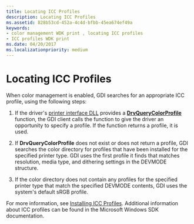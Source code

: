 ```yaml
---
title: Locating ICC Profiles
description: Locating ICC Profiles
ms.assetid: 828b53cd-452a-4c4d-bfbb-45ea674ef49a
keywords:
- color management WDK print , locating ICC profiles
- ICC profiles WDK print
ms.date: 04/20/2017
ms.localizationpriority: medium
---
```


# Locating ICC Profiles





When color management is enabled, GDI searches for an appropriate ICC profile, using the following steps:

1.  If the driver's [printer interface DLL](printer-interface-dll.md) provides a [**DrvQueryColorProfile**](https://docs.microsoft.com/windows-hardware/drivers/ddi/content/winddiui/nf-winddiui-drvquerycolorprofile) function, the GDI client calls the function to give the driver an opportunity to specify a profile. If the function returns a profile, it is used.

2.  If **DrvQueryColorProfile** does not exist or does not return a profile, GDI searches the color directory for profiles that have been installed for the specified printer type. GDI uses the first profile it finds that matches resolution, media type, and dithering settings in the DEVMODE structure.

3.  If the color directory does not contain any profiles for the specified printer type that match the specified DEVMODE contents, GDI uses the system's default sRGB profile.

For more information, see [Installing ICC Profiles](installing-icc-profiles.md). Additional information about ICC profiles can be found in the Microsoft Windows SDK documentation.

 

 




